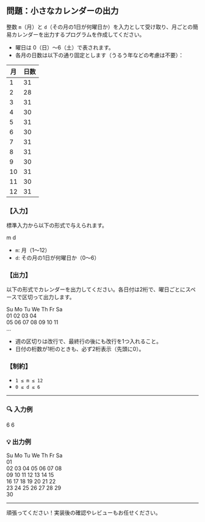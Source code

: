 ## 問題：小さなカレンダーの出力

整数 `m`（月）と `d`（その月の1日が何曜日か）を入力として受け取り、月ごとの簡易カレンダーを出力するプログラムを作成してください。

- 曜日は 0（日）～6（土）で表されます。
- 各月の日数は以下の通り固定とします（うるう年などの考慮は不要）：

| 月 | 日数 |
|----|------|
| 1  | 31   |
| 2  | 28   |
| 3  | 31   |
| 4  | 30   |
| 5  | 31   |
| 6  | 30   |
| 7  | 31   |
| 8  | 31   |
| 9  | 30   |
| 10 | 31   |
| 11 | 30   |
| 12 | 31   |

### 【入力】
標準入力から以下の形式で与えられます。

m d


- `m`: 月（1〜12）
- `d`: その月の1日が何曜日か（0〜6）

### 【出力】
以下の形式でカレンダーを出力してください。各日付は2桁で、曜日ごとにスペースで区切って出力します。

  Su Mo Tu We Th Fr Sa<br>
  01 02 03 04<br>
  05 06 07 08 09 10 11<br>
  ...<br>


- 週の区切りは改行で、最終行の後にも改行を1つ入れること。
- 日付の桁数が1桁のときも、必ず2桁表示（先頭に0）。

### 【制約】
- `1 ≤ m ≤ 12`
- `0 ≤ d ≤ 6`

---

### 🔍 入力例
6 6


### 💡 出力例

  Su Mo Tu We Th Fr Sa<br>
  01<br>
  02 03 04 05 06 07 08<br>
  09 10 11 12 13 14 15<br>
  16 17 18 19 20 21 22<br>
  23 24 25 26 27 28 29<br>
  30<br>


---

頑張ってください！実装後の確認やレビューもお任せください。